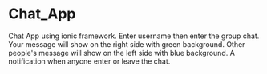 # Chat_App
Chat App using ionic framework. 
Enter username then enter the group chat.
Your message will show on the right side with green background.
Other people's message will show on the left side with blue background.
A notification when anyone enter or leave the chat.
